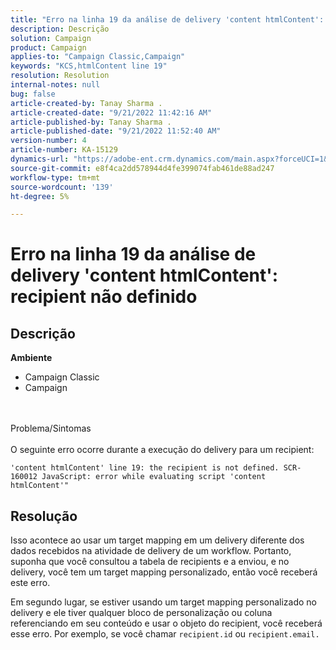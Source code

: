 ```yaml
---
title: "Erro na linha 19 da análise de delivery 'content htmlContent': recipient não definido"
description: Descrição
solution: Campaign
product: Campaign
applies-to: "Campaign Classic,Campaign"
keywords: "KCS,htmlContent line 19"
resolution: Resolution
internal-notes: null
bug: false
article-created-by: Tanay Sharma .
article-created-date: "9/21/2022 11:42:16 AM"
article-published-by: Tanay Sharma .
article-published-date: "9/21/2022 11:52:40 AM"
version-number: 4
article-number: KA-15129
dynamics-url: "https://adobe-ent.crm.dynamics.com/main.aspx?forceUCI=1&pagetype=entityrecord&etn=knowledgearticle&id=c8f47070-a239-ed11-9db1-002248086735"
source-git-commit: e8f4ca2dd578944d4fe399074fab461de88ad247
workflow-type: tm+mt
source-wordcount: '139'
ht-degree: 5%

---
```


# Erro na linha 19 da análise de delivery &#39;content htmlContent&#39;: recipient não definido

## Descrição

<b>Ambiente</b>
- Campaign Classic
- Campaign



<br><br>Problema/Sintomas<br><br>
O seguinte erro ocorre durante a execução do delivery para um recipient:

`'content htmlContent' line 19: the recipient is not defined. SCR-160012 JavaScript: error while evaluating script 'content htmlContent'"`


## Resolução


Isso acontece ao usar um target mapping em um delivery diferente dos dados recebidos na atividade de delivery de um workflow. Portanto, suponha que você consultou a tabela de recipients e a enviou, e no delivery, você tem um target mapping personalizado, então você receberá este erro.

Em segundo lugar, se estiver usando um target mapping personalizado no delivery e ele tiver qualquer bloco de personalização ou coluna referenciando em seu conteúdo e usar o objeto do recipient, você receberá esse erro. Por exemplo, se você chamar `recipient.id` ou `recipient.email.`
